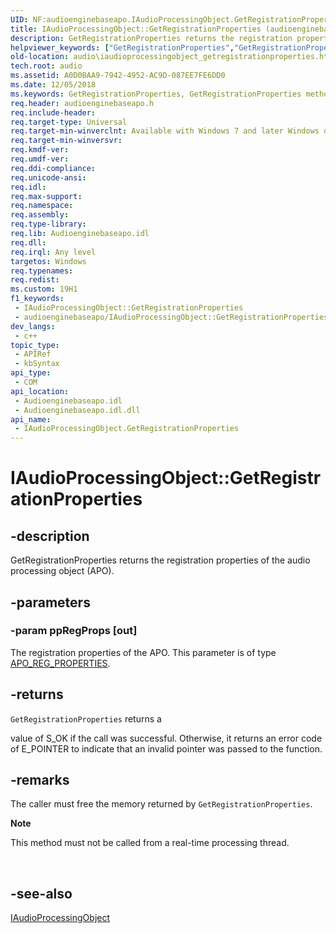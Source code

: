 ```yaml
---
UID: NF:audioenginebaseapo.IAudioProcessingObject.GetRegistrationProperties
title: IAudioProcessingObject::GetRegistrationProperties (audioenginebaseapo.h)
description: GetRegistrationProperties returns the registration properties of the audio processing object (APO).
helpviewer_keywords: ["GetRegistrationProperties","GetRegistrationProperties method [Audio Devices]","GetRegistrationProperties method [Audio Devices]","IAudioProcessingObject interface","IAudioProcessingObject interface [Audio Devices]","GetRegistrationProperties method","IAudioProcessingObject.GetRegistrationProperties","IAudioProcessingObject::GetRegistrationProperties","audio.iaudioprocessingobject_getregistrationproperties","audioenginebaseapo/IAudioProcessingObject::GetRegistrationProperties"]
old-location: audio\iaudioprocessingobject_getregistrationproperties.htm
tech.root: audio
ms.assetid: A0D0BAA9-7942-4952-AC9D-087EE7FE6DD0
ms.date: 12/05/2018
ms.keywords: GetRegistrationProperties, GetRegistrationProperties method [Audio Devices], GetRegistrationProperties method [Audio Devices],IAudioProcessingObject interface, IAudioProcessingObject interface [Audio Devices],GetRegistrationProperties method, IAudioProcessingObject.GetRegistrationProperties, IAudioProcessingObject::GetRegistrationProperties, audio.iaudioprocessingobject_getregistrationproperties, audioenginebaseapo/IAudioProcessingObject::GetRegistrationProperties
req.header: audioenginebaseapo.h
req.include-header: 
req.target-type: Universal
req.target-min-winverclnt: Available with Windows 7 and later Windows operating systems.
req.target-min-winversvr: 
req.kmdf-ver: 
req.umdf-ver: 
req.ddi-compliance: 
req.unicode-ansi: 
req.idl: 
req.max-support: 
req.namespace: 
req.assembly: 
req.type-library: 
req.lib: Audioenginebaseapo.idl
req.dll: 
req.irql: Any level
targetos: Windows
req.typenames: 
req.redist: 
ms.custom: 19H1
f1_keywords:
 - IAudioProcessingObject::GetRegistrationProperties
 - audioenginebaseapo/IAudioProcessingObject::GetRegistrationProperties
dev_langs:
 - c++
topic_type:
 - APIRef
 - kbSyntax
api_type:
 - COM
api_location:
 - Audioenginebaseapo.idl
 - Audioenginebaseapo.idl.dll
api_name:
 - IAudioProcessingObject.GetRegistrationProperties
---
```


# IAudioProcessingObject::GetRegistrationProperties


## -description

GetRegistrationProperties returns the registration properties of the audio processing object (APO).

## -parameters

### -param ppRegProps [out]

The registration properties of the APO. This parameter is of type <a href="/windows/desktop/api/audioenginebaseapo/ns-audioenginebaseapo-apo_reg_properties">APO_REG_PROPERTIES</a>.

## -returns

<code>GetRegistrationProperties</code> returns a 

value of S_OK if the call was successful. Otherwise, it returns an error code of E_POINTER to indicate that an invalid pointer was passed to the function.

## -remarks

The caller must free the memory returned by <code>GetRegistrationProperties</code>.

<div class="alert"><b>Note</b>  <p class="note">This method must not be called from a real-time processing thread.

</div>
<div> </div>

## -see-also

<a href="/windows/desktop/api/audioenginebaseapo/nn-audioenginebaseapo-iaudioprocessingobject">IAudioProcessingObject</a>